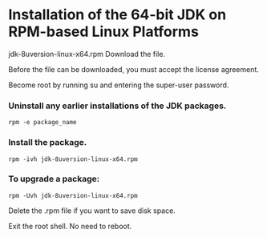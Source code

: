 # Installation of the 64-bit JDK on RPM-based Linux Platforms

jdk-8uversion-linux-x64.rpm
Download the file.

Before the file can be downloaded, you must accept the license agreement.

Become root by running su and entering the super-user password.

### Uninstall any earlier installations of the JDK packages.

```
rpm -e package_name
```

### Install the package.

```
rpm -ivh jdk-8uversion-linux-x64.rpm
```

### To upgrade a package:

```
rpm -Uvh jdk-8uversion-linux-x64.rpm
```

Delete the .rpm file if you want to save disk space.

Exit the root shell. No need to reboot.
